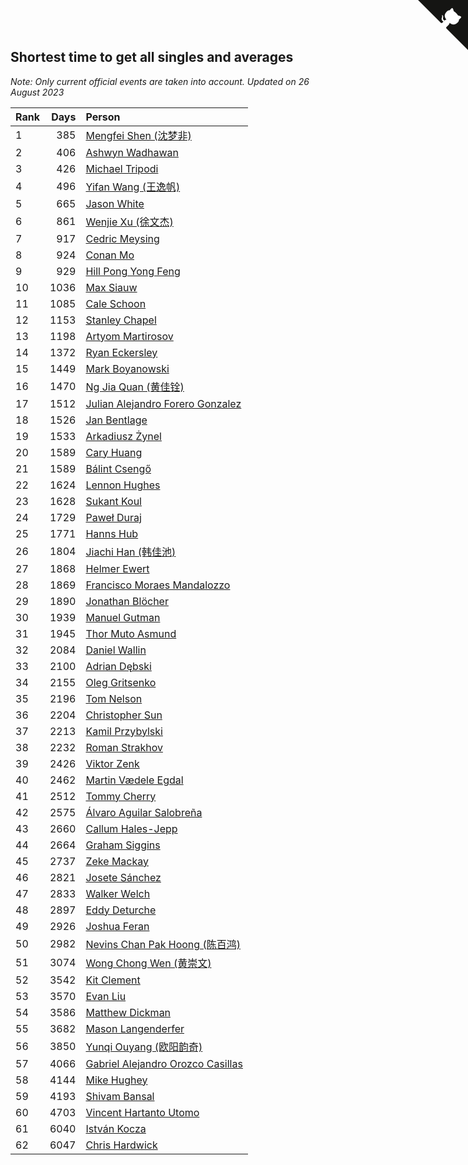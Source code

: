 ## Shortest time to get all singles and averages

*Note: Only current official events are taken into account.*
*Updated on 26 August 2023*

| Rank | Days | Person |
| :--- | ---: | :--- |
| 1 | 385 | [Mengfei Shen (沈梦非)](https://www.worldcubeassociation.org/persons/2018SHEN07) |
| 2 | 406 | [Ashwyn Wadhawan](https://www.worldcubeassociation.org/persons/2022WADH02) |
| 3 | 426 | [Michael Tripodi](https://www.worldcubeassociation.org/persons/2021TRIP01) |
| 4 | 496 | [Yifan Wang (王逸帆)](https://www.worldcubeassociation.org/persons/2017WANY29) |
| 5 | 665 | [Jason White](https://www.worldcubeassociation.org/persons/2016WHIT16) |
| 6 | 861 | [Wenjie Xu (徐文杰)](https://www.worldcubeassociation.org/persons/2016XUWE02) |
| 7 | 917 | [Cedric Meysing](https://www.worldcubeassociation.org/persons/2017MEYS02) |
| 8 | 924 | [Conan Mo](https://www.worldcubeassociation.org/persons/2020MOCO01) |
| 9 | 929 | [Hill Pong Yong Feng](https://www.worldcubeassociation.org/persons/2017FENG10) |
| 10 | 1036 | [Max Siauw](https://www.worldcubeassociation.org/persons/2017SIAU02) |
| 11 | 1085 | [Cale Schoon](https://www.worldcubeassociation.org/persons/2014SCHO02) |
| 12 | 1153 | [Stanley Chapel](https://www.worldcubeassociation.org/persons/2016CHAP04) |
| 13 | 1198 | [Artyom Martirosov](https://www.worldcubeassociation.org/persons/2016MART29) |
| 14 | 1372 | [Ryan Eckersley](https://www.worldcubeassociation.org/persons/2019ECKE02) |
| 15 | 1449 | [Mark Boyanowski](https://www.worldcubeassociation.org/persons/2014BOYA01) |
| 16 | 1470 | [Ng Jia Quan (黄佳铨)](https://www.worldcubeassociation.org/persons/2015QUAN03) |
| 17 | 1512 | [Julian Alejandro Forero Gonzalez](https://www.worldcubeassociation.org/persons/2018GONZ30) |
| 18 | 1526 | [Jan Bentlage](https://www.worldcubeassociation.org/persons/2010BENT01) |
| 19 | 1533 | [Arkadiusz Żynel](https://www.worldcubeassociation.org/persons/2018ZYNE01) |
| 20 | 1589 | [Cary Huang](https://www.worldcubeassociation.org/persons/2015HUAN48) |
| 21 | 1589 | [Bálint Csengő](https://www.worldcubeassociation.org/persons/2019CSEN01) |
| 22 | 1624 | [Lennon Hughes](https://www.worldcubeassociation.org/persons/2017HUGH04) |
| 23 | 1628 | [Sukant Koul](https://www.worldcubeassociation.org/persons/2014KOUL01) |
| 24 | 1729 | [Paweł Duraj](https://www.worldcubeassociation.org/persons/2016DURA09) |
| 25 | 1771 | [Hanns Hub](https://www.worldcubeassociation.org/persons/2013HUBH01) |
| 26 | 1804 | [Jiachi Han (韩佳池)](https://www.worldcubeassociation.org/persons/2014HANJ02) |
| 27 | 1868 | [Helmer Ewert](https://www.worldcubeassociation.org/persons/2015EWER01) |
| 28 | 1869 | [Francisco Moraes Mandalozzo](https://www.worldcubeassociation.org/persons/2017MAND13) |
| 29 | 1890 | [Jonathan Blöcher](https://www.worldcubeassociation.org/persons/2018BLOC01) |
| 30 | 1939 | [Manuel Gutman](https://www.worldcubeassociation.org/persons/2017GUTM01) |
| 31 | 1945 | [Thor Muto Asmund](https://www.worldcubeassociation.org/persons/2017ASMU01) |
| 32 | 2084 | [Daniel Wallin](https://www.worldcubeassociation.org/persons/2013WALL03) |
| 33 | 2100 | [Adrian Dębski](https://www.worldcubeassociation.org/persons/2017DEBS01) |
| 34 | 2155 | [Oleg Gritsenko](https://www.worldcubeassociation.org/persons/2011GRIT01) |
| 35 | 2196 | [Tom Nelson](https://www.worldcubeassociation.org/persons/2013NELS01) |
| 36 | 2204 | [Christopher Sun](https://www.worldcubeassociation.org/persons/2017SUNC02) |
| 37 | 2213 | [Kamil Przybylski](https://www.worldcubeassociation.org/persons/2016PRZY01) |
| 38 | 2232 | [Roman Strakhov](https://www.worldcubeassociation.org/persons/2012STRA02) |
| 39 | 2426 | [Viktor Zenk](https://www.worldcubeassociation.org/persons/2016ZENK01) |
| 40 | 2462 | [Martin Vædele Egdal](https://www.worldcubeassociation.org/persons/2013EGDA02) |
| 41 | 2512 | [Tommy Cherry](https://www.worldcubeassociation.org/persons/2015CHER07) |
| 42 | 2575 | [Álvaro Aguilar Salobreña](https://www.worldcubeassociation.org/persons/2015SALO01) |
| 43 | 2660 | [Callum Hales-Jepp](https://www.worldcubeassociation.org/persons/2012HALE01) |
| 44 | 2664 | [Graham Siggins](https://www.worldcubeassociation.org/persons/2016SIGG01) |
| 45 | 2737 | [Zeke Mackay](https://www.worldcubeassociation.org/persons/2015MACK06) |
| 46 | 2821 | [Josete Sánchez](https://www.worldcubeassociation.org/persons/2015SANC18) |
| 47 | 2833 | [Walker Welch](https://www.worldcubeassociation.org/persons/2011WELC01) |
| 48 | 2897 | [Eddy Deturche](https://www.worldcubeassociation.org/persons/2014DETU01) |
| 49 | 2926 | [Joshua Feran](https://www.worldcubeassociation.org/persons/2011FERA01) |
| 50 | 2982 | [Nevins Chan Pak Hoong (陈百鸿)](https://www.worldcubeassociation.org/persons/2010CHAN20) |
| 51 | 3074 | [Wong Chong Wen (黄崇文)](https://www.worldcubeassociation.org/persons/2014WENW01) |
| 52 | 3542 | [Kit Clement](https://www.worldcubeassociation.org/persons/2008CLEM01) |
| 53 | 3570 | [Evan Liu](https://www.worldcubeassociation.org/persons/2009LIUE01) |
| 54 | 3586 | [Matthew Dickman](https://www.worldcubeassociation.org/persons/2013DICK01) |
| 55 | 3682 | [Mason Langenderfer](https://www.worldcubeassociation.org/persons/2013LANG03) |
| 56 | 3850 | [Yunqi Ouyang (欧阳韵奇)](https://www.worldcubeassociation.org/persons/2007YUNQ01) |
| 57 | 4066 | [Gabriel Alejandro Orozco Casillas](https://www.worldcubeassociation.org/persons/2008CASI01) |
| 58 | 4144 | [Mike Hughey](https://www.worldcubeassociation.org/persons/2007HUGH01) |
| 59 | 4193 | [Shivam Bansal](https://www.worldcubeassociation.org/persons/2011BANS02) |
| 60 | 4703 | [Vincent Hartanto Utomo](https://www.worldcubeassociation.org/persons/2010UTOM01) |
| 61 | 6040 | [István Kocza](https://www.worldcubeassociation.org/persons/2005KOCZ01) |
| 62 | 6047 | [Chris Hardwick](https://www.worldcubeassociation.org/persons/2003HARD01) |


<a href="https://github.com/JustinTimeCuber/wca_statistics" class="github-corner" aria-label="View source on Github"><svg width="80" height="80" viewBox="0 0 250 250" style="fill:#151513; color:#fff; position: absolute; top: 0; border: 0; right: 0;" aria-hidden="true"><path d="M0,0 L115,115 L130,115 L142,142 L250,250 L250,0 Z"></path><path d="M128.3,109.0 C113.8,99.7 119.0,89.6 119.0,89.6 C122.0,82.7 120.5,78.6 120.5,78.6 C119.2,72.0 123.4,76.3 123.4,76.3 C127.3,80.9 125.5,87.3 125.5,87.3 C122.9,97.6 130.6,101.9 134.4,103.2" fill="currentColor" style="transform-origin: 130px 106px;" class="octo-arm"></path><path d="M115.0,115.0 C114.9,115.1 118.7,116.5 119.8,115.4 L133.7,101.6 C136.9,99.2 139.9,98.4 142.2,98.6 C133.8,88.0 127.5,74.4 143.8,58.0 C148.5,53.4 154.0,51.2 159.7,51.0 C160.3,49.4 163.2,43.6 171.4,40.1 C171.4,40.1 176.1,42.5 178.8,56.2 C183.1,58.6 187.2,61.8 190.9,65.4 C194.5,69.0 197.7,73.2 200.1,77.6 C213.8,80.2 216.3,84.9 216.3,84.9 C212.7,93.1 206.9,96.0 205.4,96.6 C205.1,102.4 203.0,107.8 198.3,112.5 C181.9,128.9 168.3,122.5 157.7,114.1 C157.9,116.9 156.7,120.9 152.7,124.9 L141.0,136.5 C139.8,137.7 141.6,141.9 141.8,141.8 Z" fill="currentColor" class="octo-body"></path></svg></a><style>.github-corner:hover .octo-arm{animation:octocat-wave 560ms ease-in-out}@keyframes octocat-wave{0%,100%{transform:rotate(0)}20%,60%{transform:rotate(-25deg)}40%,80%{transform:rotate(10deg)}}@media (max-width:500px){.github-corner:hover .octo-arm{animation:none}.github-corner .octo-arm{animation:octocat-wave 560ms ease-in-out}}</style>
